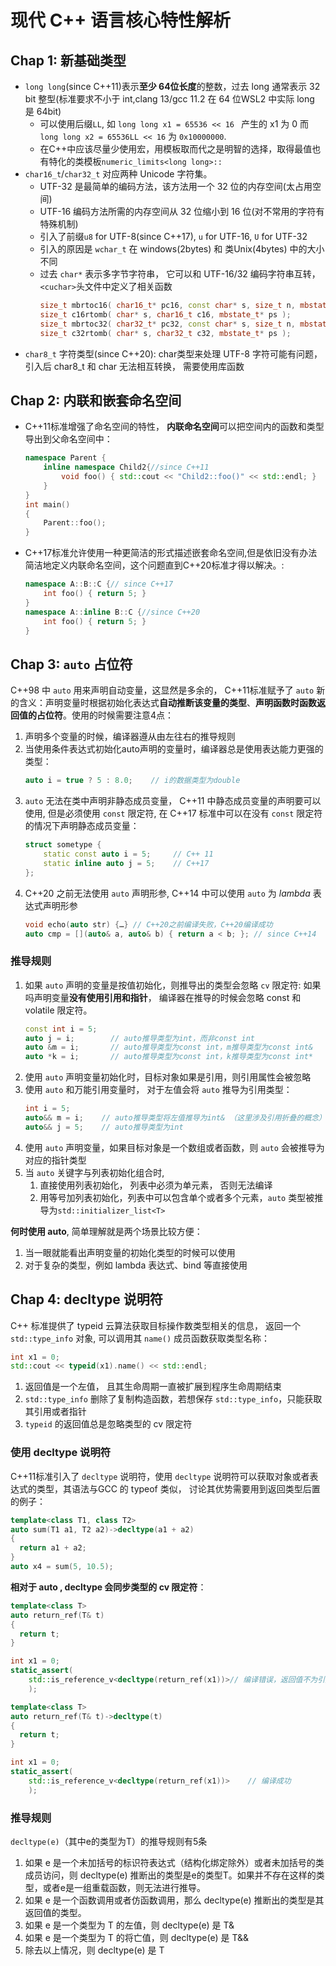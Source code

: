 # 现代 C++ 语言核心特性解析<!-- omit in toc -->
## Chap 1: 新基础类型
* `long long`(since C++11)表示**至少 64位长度**的整数，过去 long 通常表示 32 bit 整型(标准要求不小于 int,clang 13/gcc 11.2 在 64 位WSL2 中实际 long 是 64bit)
    * 可以使用后缀`LL`, 如 `long long x1 = 65536 << 16 ` 产生的 x1 为 0 而 
`long long x2 = 65536LL << 16` 为 `0x10000000`. 
    * 在C++中应该尽量少使用宏，用模板取而代之是明智的选择，取得最值也有特化的类模板`numeric_limits<long long>::`
* `char16_t`/`char32_t` 对应两种 Unicode 字符集。
  * UTF-32 是最简单的编码方法，该方法用一个 32 位的内存空间(太占用空间)
  * UTF-16 编码方法所需的内存空间从 32 位缩小到 16 位(对不常用的字符有特殊机制)
  * 引入了前缀`u8` for UTF-8(since C++17), `u` for UTF-16, `U` for UTF-32
  * 引入的原因是 `wchar_t` 在 windows(2bytes) 和 类Unix(4bytes) 中的大小不同
  * 过去 `char*` 表示多字节字符串， 它可以和 UTF-16/32 编码字符串互转，`<cuchar>`头文件中定义了相关函数
    ```C++
    size_t mbrtoc16( char16_t* pc16, const char* s, size_t n, mbstate_t* ps );
    size_t c16rtomb( char* s, char16_t c16, mbstate_t* ps );
    size_t mbrtoc32( char32_t* pc32, const char* s, size_t n, mbstate_t* ps );
    size_t c32rtomb( char* s, char32_t c32, mbstate_t* ps );
    ```
* `char8_t` 字符类型(since C++20): char类型来处理 UTF-8 字符可能有问题， 引入后 char8_t 和 char 无法相互转换， 需要使用库函数

## Chap 2: 内联和嵌套命名空间
* C++11标准增强了命名空间的特性， **内联命名空间**可以把空间内的函数和类型导出到父命名空间中：
    ```C++
    namespace Parent {
        inline namespace Child2{//since C++11
            void foo() { std::cout << "Child2::foo()" << std::endl; }
        }
    }
    int main()
    {
        Parent::foo();
    }
    ```
* C++17标准允许使用一种更简洁的形式描述嵌套命名空间,但是依旧没有办法简洁地定义内联命名空间，这个问题直到C++20标准才得以解决。:
    ```C++
    namespace A::B::C {// since C++17
        int foo() { return 5; }
    }
    namespace A::inline B::C {//since C++20
        int foo() { return 5; }
    }
    ```

## Chap 3: `auto` 占位符
C++98 中 `auto` 用来声明自动变量，这显然是多余的， C++11标准赋予了 `auto` 新的含义：声明变量时根据初始化表达式**自动推断该变量的类型**、**声明函数时函数返回值的占位符**。使用的时候需要注意4点：
1. 声明多个变量的时候，编译器遵从由左往右的推导规则
2. 当使用条件表达式初始化auto声明的变量时，编译器总是使用表达能力更强的类型： 
    ```C++
    auto i = true ? 5 : 8.0;    // i的数据类型为double
    ```
3. `auto` 无法在类中声明非静态成员变量， C++11 中静态成员变量的声明要可以使用, 但是必须使用 `const` 限定符, 在 C++17 标准中可以在没有 `const` 限定符的情况下声明静态成员变量：
    ```C++
    struct sometype {
        static const auto i = 5;     // C++ 11
        static inline auto j = 5;    // C++17
    };
    ```
4. C++20 之前无法使用 `auto` 声明形参, C++14 中可以使用 `auto` 为 _lambda_ 表达式声明形参
   ```C++
   void echo(auto str) {…} // C++20之前编译失败，C++20编译成功
   auto cmp = [](auto& a, auto& b) { return a < b; }; // since C++14
   ```

### 推导规则
1. 如果 `auto` 声明的变量是按值初始化，则推导出的类型会忽略 `cv` 限定符: 如果吗声明变量**没有使用引用和指针**， 编译器在推导的时候会忽略 const 和 volatile 限定符。
    ```C++
    const int i = 5;
    auto j = i;        // auto推导类型为int，而非const int
    auto &m = i;       // auto推导类型为const int，m推导类型为const int&
    auto *k = i;       // auto推导类型为const int，k推导类型为const int*
    ```
2. 使用 `auto` 声明变量初始化时，目标对象如果是引用，则引用属性会被忽略
3. 使用 `auto` 和万能引用变量时， 对于左值会将 `auto` 推导为引用类型：
    ```C++
    int i = 5;
    auto&& m = i;    // auto推导类型将左值推导为int& （这里涉及引用折叠的概念）
    auto&& j = 5;    // auto推导类型为int
    ```
4. 使用 `auto` 声明变量，如果目标对象是一个数组或者函数，则 `auto` 会被推导为对应的指针类型
5. 当 `auto` 关键字与列表初始化组合时, 
   1. 直接使用列表初始化， 列表中必须为单元素， 否则无法编译
   2. 用等号加列表初始化，列表中可以包含单个或者多个元素，`auto` 类型被推导为`std::initializer_list<T>`

**何时使用 auto**, 简单理解就是两个场景比较方便：
1. 当一眼就能看出声明变量的初始化类型的时候可以使用
2. 对于复杂的类型，例如 lambda 表达式、bind 等直接使用

## Chap 4: decltype 说明符
C++ 标准提供了 typeid 云算法获取目标操作数类型相关的信息， 返回一个 `std::type_info` 对象, 可以调用其 `name()` 成员函数获取类型名称：
```C++
int x1 = 0;
std::cout << typeid(x1).name() << std::endl;
```
1. 返回值是一个左值， 且其生命周期一直被扩展到程序生命周期结束
2. `std::type_info` 删除了复制构造函数，若想保存 `std::type_info`，只能获取其引用或者指针
3. `typeid` 的返回值总是忽略类型的 cv 限定符

### 使用 decltype 说明符
C++11标准引入了 `decltype` 说明符，使用 `decltype` 说明符可以获取对象或者表达式的类型，其语法与GCC 的 typeof 类似， 讨论其优势需要用到返回类型后置的例子：
```C++
template<class T1, class T2>
auto sum(T1 a1, T2 a2)->decltype(a1 + a2)
{
  return a1 + a2;
}
auto x4 = sum(5, 10.5);
```
**相对于 auto , decltype 会同步类型的 cv 限定符**：
```C++
template<class T>
auto return_ref(T& t)
{
  return t;
}

int x1 = 0;
static_assert(
    std::is_reference_v<decltype(return_ref(x1))>// 编译错误，返回值不为引用类型
    );

template<class T>
auto return_ref(T& t)->decltype(t)
{
  return t;
}

int x1 = 0;
static_assert(
    std::is_reference_v<decltype(return_ref(x1))>    // 编译成功
    );
```

### 推导规则
`decltype(e)`（其中e的类型为T）的推导规则有5条
1. 如果 e 是一个未加括号的标识符表达式（结构化绑定除外）或者未加括号的类成员访问，则 decltype(e) 推断出的类型是e的类型T。如果并不存在这样的类型，或者e是一组重载函数，则无法进行推导。
2. 如果 e 是一个函数调用或者仿函数调用，那么 decltype(e) 推断出的类型是其返回值的类型。
3. 如果 e 是一个类型为 T 的左值，则 decltype(e) 是 T&
4. 如果 e 是一个类型为 T 的将亡值，则 decltype(e) 是 T&&
5. 除去以上情况，则 decltype(e) 是 T
